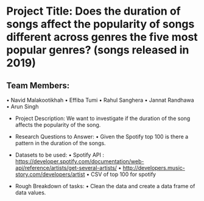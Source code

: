 # Project Title: Does the duration of songs affect the popularity of songs different across genres the five most popular genres? (songs released in 2019)

## Team Members:
•	Navid Malakootikhah
•	Effiba Tumi
•	Rahul Sanghera
•	Jannat Randhawa
•	Arun Singh

* Project Description: 
	We want to investigate if the duration of the song affects the popularity of the song.

* Research Questions to Answer: 
•	Given the Spotify top 100 is there a pattern in the duration of the songs.

* Datasets to be used:
•	Spotify API : https://developer.spotify.com/documentation/web-api/reference/artists/get-several-artists/
•	http://developers.music-story.com/developers/artist
•	CSV of top 100 for spotify

* Rough Breakdown of tasks:
•	Clean the data and create a data frame of data values.
